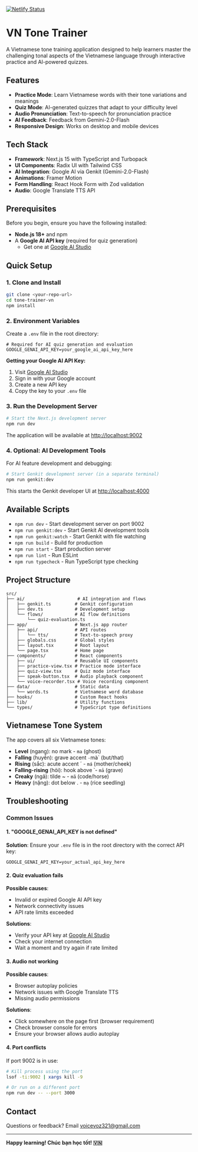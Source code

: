 [![Netlify Status](https://api.netlify.com/api/v1/badges/9b5ace46-3c2d-427a-95a8-ecd66a48dbf0/deploy-status)](https://app.netlify.com/projects/vn-tt/deploys)

# VN Tone Trainer

A Vietnamese tone training application designed to help learners master the challenging tonal aspects of the Vietnamese language through interactive practice and AI-powered quizzes.

## Features

- **Practice Mode**: Learn Vietnamese words with their tone variations and meanings
- **Quiz Mode**: AI-generated quizzes that adapt to your difficulty level
- **Audio Pronunciation**: Text-to-speech for pronunciation practice
- **AI Feedback**: Feedback from Gemini-2.0-Flash
- **Responsive Design**: Works on desktop and mobile devices

## Tech Stack

- **Framework**: Next.js 15 with TypeScript and Turbopack
- **UI Components**: Radix UI with Tailwind CSS
- **AI Integration**: Google AI via Genkit (Gemini-2.0-Flash)
- **Animations**: Framer Motion
- **Form Handling**: React Hook Form with Zod validation
- **Audio**: Google Translate TTS API

## Prerequisites

Before you begin, ensure you have the following installed:

- **Node.js 18+** and npm
- A **Google AI API key** (required for quiz generation)
  - Get one at [Google AI Studio](https://aistudio.google.com/app/apikey)

## Quick Setup

### 1. Clone and Install

```bash
git clone <your-repo-url>
cd tone-trainer-vn
npm install
```

### 2. Environment Variables

Create a `.env` file in the root directory:

```env
# Required for AI quiz generation and evaluation
GOOGLE_GENAI_API_KEY=your_google_ai_api_key_here
```

**Getting your Google AI API Key:**
1. Visit [Google AI Studio](https://aistudio.google.com/app/apikey)
2. Sign in with your Google account
3. Create a new API key
4. Copy the key to your `.env` file

### 3. Run the Development Server

```bash
# Start the Next.js development server
npm run dev
```

The application will be available at [http://localhost:9002](http://localhost:9002)

### 4. Optional: AI Development Tools

For AI feature development and debugging:

```bash
# Start Genkit development server (in a separate terminal)
npm run genkit:dev
```

This starts the Genkit developer UI at [http://localhost:4000](http://localhost:4000)

## Available Scripts

- `npm run dev` - Start development server on port 9002
- `npm run genkit:dev` - Start Genkit AI development tools
- `npm run genkit:watch` - Start Genkit with file watching
- `npm run build` - Build for production
- `npm run start` - Start production server
- `npm run lint` - Run ESLint
- `npm run typecheck` - Run TypeScript type checking

## Project Structure

```
src/
├── ai/                    # AI integration and flows
│   ├── genkit.ts         # Genkit configuration
│   ├── dev.ts            # Development setup
│   └── flows/            # AI flow definitions
│       └── quiz-evaluation.ts
├── app/                  # Next.js app router
│   ├── api/              # API routes
│   │   └── tts/          # Text-to-speech proxy
│   ├── globals.css       # Global styles
│   ├── layout.tsx        # Root layout
│   └── page.tsx          # Home page
├── components/           # React components
│   ├── ui/               # Reusable UI components
│   ├── practice-view.tsx # Practice mode interface
│   ├── quiz-view.tsx     # Quiz mode interface
│   ├── speak-button.tsx  # Audio playback component
│   └── voice-recorder.tsx # Voice recording component
├── data/                 # Static data
│   └── words.ts          # Vietnamese word database
├── hooks/                # Custom React hooks
├── lib/                  # Utility functions
└── types/                # TypeScript type definitions
```

## Vietnamese Tone System

The app covers all six Vietnamese tones:
- **Level** (ngang): no mark - `ma` (ghost)
- **Falling** (huyền): grave accent ` - `mà` (but/that)
- **Rising** (sắc): acute accent ´ - `má` (mother/cheek)
- **Falling-rising** (hỏi): hook above ̉ - `mả` (grave)
- **Creaky** (ngã): tilde ~ - `mã` (code/horse)
- **Heavy** (nặng): dot below . - `mạ` (rice seedling)

## Troubleshooting

### Common Issues

#### 1. "GOOGLE_GENAI_API_KEY is not defined"

**Solution**: Ensure your `.env` file is in the root directory with the correct API key:
```env
GOOGLE_GENAI_API_KEY=your_actual_api_key_here
```

#### 2. Quiz evaluation fails

**Possible causes**:
- Invalid or expired Google AI API key
- Network connectivity issues
- API rate limits exceeded

**Solutions**:
- Verify your API key at [Google AI Studio](https://aistudio.google.com/app/apikey)
- Check your internet connection
- Wait a moment and try again if rate limited

#### 3. Audio not working

**Possible causes**:
- Browser autoplay policies
- Network issues with Google Translate TTS
- Missing audio permissions

**Solutions**:
- Click somewhere on the page first (browser requirement)
- Check browser console for errors
- Ensure your browser allows audio autoplay

#### 4. Port conflicts

If port 9002 is in use:
```bash
# Kill process using the port
lsof -ti:9002 | xargs kill -9

# Or run on a different port
npm run dev -- --port 3000
```


## Contact

Questions or feedback? Email [voicevoz321@gmail.com](mailto:voicevoz321@gmail.com)

---

**Happy learning! Chúc bạn học tốt! 🇻🇳**
